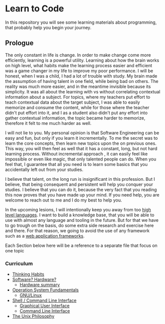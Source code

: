 # Learn to Code

In this repository you will see some learning materials about programming, that probably help you begin your journey.

## Prologue

The only constant in life is change. In order to make change come more efficiently, learning is a powerful utility.
Learning about how the brain works on high level, what habits make the learning process easier and efficient
was a game changer in my life to improve my poor performance.
I will be honest, when I was a child, I had a lot of trouble with study.
My brain made the assumption of having talent in one field, while being bad on others.
The reality was much more easier, and in the meantime invisible because its simplicity.
It was all about the learning with vs without correlating contextual information about a subject.
For topics, where my teachers put effort to teach contextual data about the target subject,
I was able to easily memorize and consume the content, while for those where the teacher didn't put effort into it,
and I as a student also didn't put any effort into gather contextual information, the topic became harder to memorize,
therefore it felt to me much harder as well.

I will not lie to you. My personal opinion is that Software Engineering can be easy and fun, but only if you learn it incrementally.
To me the secret was to learn the core concepts, then learn new topics upon the on previous ones.
This way, you will then feel as well that it has a constant, long, but not hard learning process.
Without incremental approach , it can easily feel like impossible or even like magic, that only talented people can do.
When you feel that, I guarantee that all you need is to learn some basics that you accidentally left out from your studies.

I believe that talent, on the long run is insignificant in this profession.
But I believe, that being consequent and persistent will help you conquer your studies.
I believe that you can do it, because the very fact that you reading this now proves that you have made up your mind.
If you need help, you are welcome to reach out to me and I do my best to help you.

In the upcoming lesions, I will intentionally keep you away from too [high level languages](https://en.wikipedia.org/wiki/High-level_programming_language).
I want to build a knowledge base, that you will be able to use with almost any language and tooling in the future.
But for that we have to go trough on the basis, do some extra side research and exercise here and there.
For that reason, we going to avoid the use of any framework such as a [web application frameworks](https://en.wikipedia.org/wiki/Web_framework).

Each Section below here will be a reference to a separate file that focus on one topic

### Curriculum
* [Thinking Habits](ThinkingHabits.md)
* [Software? Hardware?](SoftwareAndHardware.md)
  * [Hardware summary](HardwareSummary.md)
* [Operation System Fundamentals](OperationSystemFundamentals.md)
  * [GNU/Linux](GNU-Linux.md)
* [Shell / Command Line Interface](Shell.md)
    * [Graphical User Interface](GraphicalUserInterface.md)
    * [Command Line Interface](CommandLineInterface.md)
* [The Unix Philosophy](UnixPhilosophy.md)
